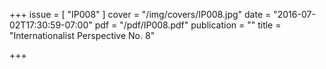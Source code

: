+++
issue = [ "IP008" ]
cover = "/img/covers/IP008.jpg"
date = "2016-07-02T17:30:59-07:00"
pdf = "/pdf/IP008.pdf"
publication = ""
title = "Internationalist Perspective No. 8"

+++

